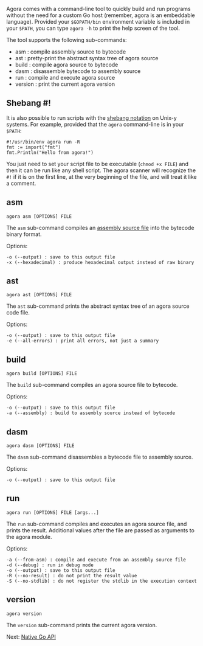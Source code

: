 Agora comes with a command-line tool to quickly build and run programs without the need for a custom Go host (remember, agora is an embeddable language). Provided your `$GOPATH/bin` environment variable is included in your `$PATH`, you can type `agora -h` to print the help screen of the tool.

The tool supports the following sub-commands:

* asm : compile assembly source to bytecode
* ast : pretty-print the abstract syntax tree of agora source
* build : compile agora source to bytecode
* dasm : disassemble bytecode to assembly source
* run : compile and execute agora source
* version : print the current agora version

## Shebang #!

It is also possible to run scripts with the [shebang notation][shebang] on Unix-y systems. For example, provided that the `agora` command-line is in your `$PATH`:

```
#!/usr/bin/env agora run -R
fmt := import("fmt")
fmt.Println("Hello from agora!")
```

You just need to set your script file to be executable (`chmod +x FILE`) and then it can be run like any shell script. The agora scanner will recognize the `#!` if it is on the first line, at the very beginning of the file, and will treat it like a comment.

## asm

`agora asm [OPTIONS] FILE`

The `asm` sub-command compiles an [assembly source file][assembly] into the bytecode binary format.

Options:

```
-o (--output) : save to this output file
-x (--hexadecimal) : produce hexadecimal output instead of raw binary
```

## ast

`agora ast [OPTIONS] FILE`

The `ast` sub-command prints the abstract syntax tree of an agora source code file.

Options:

```
-o (--output) : save to this output file
-e (--all-errors) : print all errors, not just a summary
```

## build

`agora build [OPTIONS] FILE`

The `build` sub-command compiles an agora source file to bytecode.

Options:

```
-o (--output) : save to this output file
-a (--assembly) : build to assembly source instead of bytecode
```

## dasm

`agora dasm [OPTIONS] FILE`

The `dasm` sub-command disassembles a bytecode file to assembly source.

Options:

```
-o (--output) : save to this output file
```

## run

`agora run [OPTIONS] FILE [args...]`

The `run` sub-command compiles and executes an agora source file, and prints the result. Additional values after the file are passed as arguments to the agora module.

Options:

```
-a (--from-asm) : compile and execute from an assembly source file
-d (--debug) : run in debug mode
-o (--output) : save to this output file
-R (--no-result) : do not print the result value
-S (--no-stdlib) : do not register the stdlib in the execution context
```

## version

`agora version`

The `version` sub-command prints the current agora version.

Next: [Native Go API][next]

[next]: https://github.com/PuerkitoBio/agora/wiki/Native-Go-API
[shebang]: http://en.wikipedia.org/wiki/Shebang_(Unix)
[assembly]: https://github.com/PuerkitoBio/agora/wiki/Assembly-code-format

